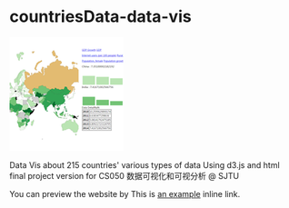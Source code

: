 # countriesData-data-vis
![image](https://github.com/huabinzheng/countriesData-data-vis/blob/master/icon.PNG?raw=true)

Data Vis about 215 countries' various types of data
Using d3.js and html
final project version for CS050 数据可视化和可视分析 @ SJTU

You can preview the website by 
This is [an example](https://htmlpreview.github.io/?https://raw.githubusercontent.com/huabinzheng/countriesData-data-vis/master/GDP_Growth.html) inline link.


